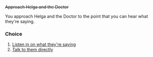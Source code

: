 ~~Approach Helga and the Doctor~~

You approach Helga and the Doctor to the point that you can hear what they're saying.

### Choice
1. [Listen in on what they're saying](4a.md)
1. [Talk to them directly](4b.md)

